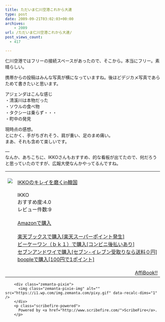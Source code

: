 ```yaml
---
title: ただいま仁川空港これから大連
type: post
date: 2009-09-21T03:02:03+00:00
archives:
    - 2009
url: /ただいま仁川空港これから大連/
post_views_count:
  - 417

---
```

仁川空港ではフリーの接続スペースがあったので、そこから。本当にフリー。素晴らしい。

携帯からの投稿はみんな写真が横になっていますね。後ほどデジカメ写真であらためて書きたいと思います。

アジェンダはこんな感じ  
・清溪川は本物だった  
・ソウルの食べ物  
・タクシーは乗らず・・・  
・町中の発見

現時点の感想。  
とにかく、手がちぎれそう、肩が重い、足のまめ痛い。  
まあ、それも含めて楽しいです。

&#8212;  
なんか、あちこちに、IKKOさんもおすすめ、的な看板が出てたので、何だろうと思っていたのですが、広報大使なんかやってるんですね。

<table>
  <tr>
    <td style="vertical-align: top;">
      <a href="http://hb.afl.rakuten.co.jp/hgc/06d13246.10ebaa62.06d13247.1eb85ca0/?pc=%3Cbr/%3Ehttp%3A%2F%2Fsearch.books.rakuten.co.jp%2Fbksearch%2Fdt%3Fg%3D001%26bisbn%3D4163702806%3Cbr/%3E" target="_blank"><br /><img src="https://i1.wp.com/ecx.images-amazon.com/images/I/41--B5I1uxL._SL160_.jpg" style="border-style: none;" data-recalc-dims="1" /><br /></a>
    </td>
    <td style="vertical-align: top;">
      <a href="http://hb.afl.rakuten.co.jp/hgc/06d13246.10ebaa62.06d13247.1eb85ca0/?pc=%3Cbr/%3Ehttp%3A%2F%2Fsearch.books.rakuten.co.jp%2Fbksearch%2Fdt%3Fg%3D001%26bisbn%3D4163702806%3Cbr/%3E" target="_blank"><br />IKKOのキレイを磨くin韓国<br /></a><br />IKKO<br />おすすめ度:4.0<br />レビュー件数:9<br /><a href="http://www.amazon.co.jp/IKKO%E3%81%AE%E3%82%AD%E3%83%AC%E3%82%A4%E3%82%92%E7%A3%A8%E3%81%8Fin%E9%9F%93%E5%9B%BD-IKKO/dp/4163702806%3FSubscriptionId%3D1JWQWN8E4Z5TR27962G2%26tag%3Dgaeaffibook-22%26linkCode%3Dxm2%26camp%3D2025%26creative%3D165953%26creativeASIN%3D4163702806" target="_blank"><br />Amazonで購入<br /></a><br /><a href="http://px.a8.net/svt/ejp?a8mat=1HPMBD+EAZZ1U+5WS+C1DUQ&a8ejpredirect=http%3A%2F%2Fsearch.books.rakuten.co.jp%2Fbksearch%2Fdt%3Fg%3D001%26bisbn%3D4163702806" target="_blank">楽天ブックスで購入[楽天スーパーポイント発生]</a><br /><img src="https://i2.wp.com/www12.a8.net/0.gif?resize=1%2C1" alt="" width="1" border="0" height="1" data-recalc-dims="1" /><br /><a href="http://px.a8.net/svt/ejp?a8mat=1HRMFS+EEKKOI+10UY+HUKPU&a8ejpredirect=http%3A%2F%2Fwww.bk1.jp%2FkeywordSearchResult%2F%3Fkeyword%3D4163702806%26storeCd%3D1%26searchFlg%3D9%26x%3D43%26y%3D11%26partnerid%3D02a801" target="_blank">ビーケーワン（ｂｋ１）で購入[コンビニ後払いあり]</a><br /><img src="https://i2.wp.com/www12.a8.net/0.gif?resize=1%2C1" alt="" width="1" border="0" height="1" data-recalc-dims="1" /><br /><a href="http://click.linksynergy.com/fs-bin/statform?id=aR0TIOX*qAA&offerid=137560&bnid=1490&subid=&subid=0&kword_in=4163702806&oop=on" target="_blank">セブンアンドワイで購入[セブン-イレブン受取りなら送料０円]</a><img src="http://ad.linksynergy.com/fs-bin/show?id=aR0TIOX*qAA&bids=137560&type=5&subid=0" width="1" border="0" height="1" /><br /><a href="http://click.linksynergy.com/fs-bin/statform?id=aR0TIOX*qAA&offerid=33310&bnid=2&subid=0&ifc=4&ifr=9784163702803" target="_blank">boopleで購入[100円で1ポイント]</a>
    </td>
  </tr>
  
  <tr>
    <td colspan="2">
      </p>
      <div style="float: right;">
        <a href="http://affibook.appspot.com/" target="_blank">AffiBook!!</a>
      </div>
      <p>
        </td> </tr> </tbody> </table> 
        
        <div class="zemanta-pixie">
          <img class="zemanta-pixie-img" alt="" src="https://i1.wp.com/img.zemanta.com/pixy.gif" data-recalc-dims="1" />
        </div>
        <p class="scribefire-powered">
          Powered by <a href="http://www.scribefire.com/">ScribeFire</a>.
        </p>